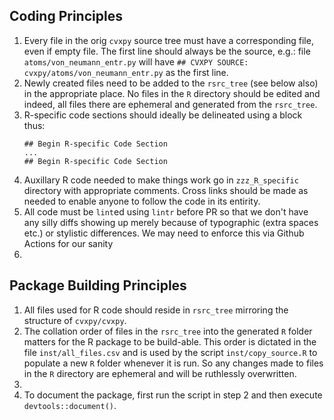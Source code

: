 ## Coding Principles

1. Every file in the orig `cvxpy` source tree must have a corresponding file, even if empty file. The first line should always be the source, e.g.: file `atoms/von_neumann_entr.py` will have `## CVXPY SOURCE: cvxpy/atoms/von_neumann_entr.py` as the first line.
2. Newly created files need to be added to the `rsrc_tree` (see below also) in the appropriate place. No files in the `R` directory should be edited and indeed, all files there are ephemeral and generated from the `rsrc_tree`. 
3. R-specific code sections should ideally be delineated using a block thus:
   ```
   ## Begin R-specific Code Section
   ...
   ## Begin R-specific Code Section
   ```
4. Auxillary R code needed to make things work go in `zzz_R_specific` directory with appropriate comments. Cross links should be made as needed to enable anyone to follow the code in its entirity.
5. All code must be `lint`ed using `lintr` before PR so that we don't have any silly diffs showing up merely because of typographic (extra spaces etc.) or stylistic differences. We may need to enforce this via Github Actions for our sanity
6. 

## Package Building Principles

1. All files used for R code should reside in `rsrc_tree` mirroring the structure of `cvxpy/cvxpy`.
2. The collation order of files in the `rsrc_tree` into the generated `R` folder matters for the R package to be build-able. This order is dictated in the file `inst/all_files.csv` and is used by the script `inst/copy_source.R` to populate a new `R` folder whenever it is run. So any changes made to files in the `R` directory are ephemeral and will be ruthlessly overwritten.
3. 
3. To document the package, first run the script in step 2 and then execute `devtools::document()`. 

   
   
